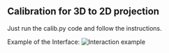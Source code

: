 ## Calibration for 3D to 2D projection

Just run the calib.py code and follow the instructions.

Example of the Interface:
![Interaction example]("img/example.jpg")
